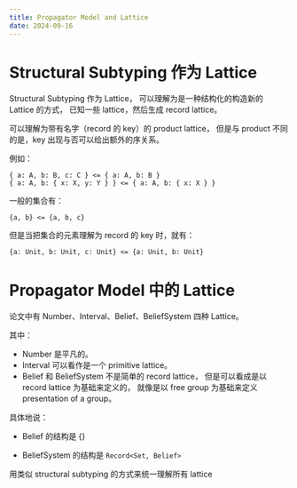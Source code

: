 ```yaml
---
title: Propagator Model and Lattice
date: 2024-09-16
---
```


# Structural Subtyping 作为 Lattice

Structural Subtyping 作为 Lattice，
可以理解为是一种结构化的构造新的 Lattice 的方式，
已知一些 lattice，然后生成 record lattice。

可以理解为带有名字（record 的 key）的 product lattice，
但是与 product 不同的是，key 出现与否可以给出额外的序关系。

例如：

```
{ a: A, b: B, c: C } <= { a: A, b: B }
{ a: A, b: { x: X, y: Y } } <= { a: A, b: { x: X } }
```

一般的集合有：

```
{a, b} <= {a, b, c}
```

但是当把集合的元素理解为 record 的 key 时，就有：

```
{a: Unit, b: Unit, c: Unit} <= {a: Unit, b: Unit}
```

# Propagator Model 中的 Lattice

论文中有 Number、Interval、Belief、BeliefSystem 四种 Lattice。

其中：

- Number 是平凡的。
- Interval 可以看作是一个 primitive lattice。
- Belief 和 BeliefSystem 不是简单的 record lattice，
  但是可以看成是以 record lattice 为基础来定义的，
  就像是以 free group 为基础来定义 presentation of a group。

具体地说：

- Belief 的结构是 {}

- BeliefSystem 的结构是 `Record<Set, Belief>`

用类似 structural subtyping 的方式来统一理解所有 lattice
